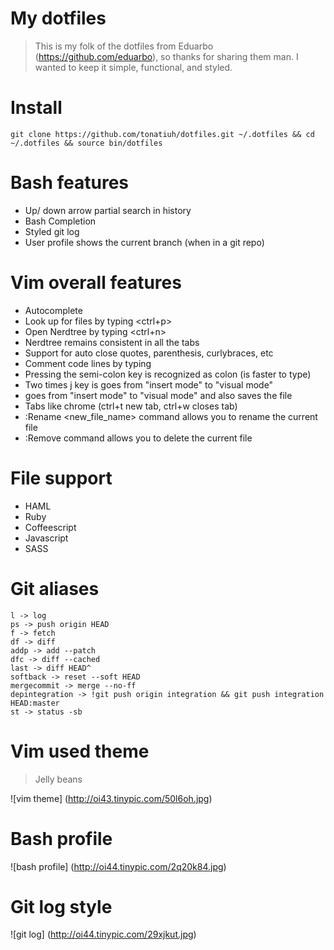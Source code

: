 # My dotfiles
> This is my folk of the dotfiles from Eduarbo (https://github.com/eduarbo), so thanks for sharing them man.
> I wanted to keep it simple, functional, and styled.

# Install
    git clone https://github.com/tonatiuh/dotfiles.git ~/.dotfiles && cd ~/.dotfiles && source bin/dotfiles

# Bash features
* Up/ down arrow partial search in history
* Bash Completion
* Styled git log
* User profile shows the current branch (when in a git repo)

# Vim overall features
* Autocomplete
* Look up for files by typing <ctrl+p>
* Open Nerdtree by typing <ctrl+n>
* Nerdtree remains consistent in all the tabs
* Support for auto close quotes, parenthesis, curlybraces, etc
* Comment code lines by typing <gcc>
* Pressing the semi-colon key is recognized as colon (is faster to type)
* Two times j key <jj> is goes from "insert mode" to "visual mode"
* <jk> goes from "insert mode" to "visual mode" and also saves the file
* Tabs like chrome (ctrl+t new tab, ctrl+w closes tab)
* :Rename <new_file_name> command allows you to rename the current file
* :Remove command allows you to delete the current file

# File support
* HAML
* Ruby
* Coffeescript
* Javascript
* SASS

# Git aliases
    l -> log
    ps -> push origin HEAD
    f -> fetch
    df -> diff
    addp -> add --patch
    dfc -> diff --cached
    last -> diff HEAD^
    softback -> reset --soft HEAD
    mergecommit -> merge --no-ff
    depintegration -> !git push origin integration && git push integration HEAD:master
    st -> status -sb

# Vim used theme
> Jelly beans

![vim theme] (http://oi43.tinypic.com/50l6oh.jpg)

# Bash profile
![bash profile] (http://oi44.tinypic.com/2q20k84.jpg)

# Git log style
![git log] (http://oi44.tinypic.com/29xjkut.jpg)

